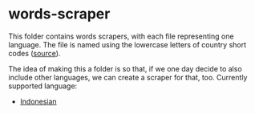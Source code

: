 # words-scraper

This folder contains words scrapers, with each file representing one language. The file is named using the lowercase letters of country short codes ([source](https://abbreviations.yourdictionary.com/articles/country-abbreviations.html)).

The idea of making this a folder is so that, if we one day decide to also include other languages, we can create a scraper for that, too. Currently supported language:

- [Indonesian](./id.js)

